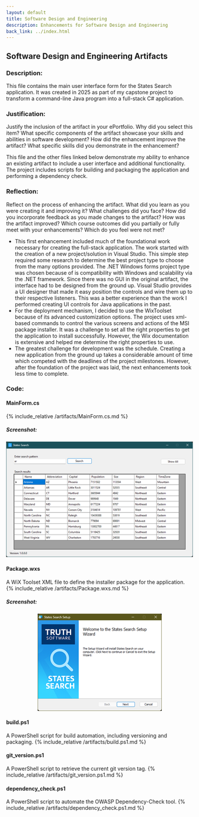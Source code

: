 ```yaml
---
layout: default
title: Software Design and Engineering
description: Enhancements for Software Design and Engineering
back_link: ../index.html
---
```

## Software Design and Engineering Artifacts
### Description:
This file contains the main user interface form for the States Search application. It was created in 2025 as part of my capstone project to transform a command-line Java program into a full-stack C# application.

### Justification:
Justify the inclusion of the artifact in your ePortfolio. Why did you select this item? What specific components of the artifact showcase your skills and abilities in software development? How did the enhancement improve the artifact? What specific skills did you demonstrate in the enhancement?

This file and the other files linked below demonstrate my ability to enhance an existing artifact to include a user interface and additional functionality. The project includes scripts for building and packaging the application and performing a dependency check.
  
### Reflection:
Reflect on the process of enhancing the artifact. What did you learn as you were creating it and improving it? What challenges did you face? How did you incorporate feedback as you made changes to the artifact? How was the artifact improved? Which course outcomes did you partially or fully meet with your enhancements? Which do you feel were not met?
- This first enhancement included much of the foundational work necessary for creating the full-stack application. The work started with the creation of a new project/solution in Visual Studio. This simple step required some research to determine the best project type to choose from the many options provided. The .NET Windows forms project type was chosen because of is compatibility with Windows and scalability via the .NET framework. Since there was no GUI in the original artifact, the interface had to be designed from the ground up. Visual Studio provides a UI designer that made it easy position the controls and wire them up to their respective listeners. This was a better experience than the work I performed creating UI controls for Java applications in the past.
- For the deployment mechanism, I decided to use the WixToolset because of its advanced customization options. The project uses xml-based commands to control the various screens and actions of the MSI package installer. It was a challenge to set all the right properties to get the application to install successfully. However, the Wix documentation is extensive and helped me determine the right properties to use.
- The greatest challenge for development was the schedule. Creating a new application from the ground up takes a considerable amount of time which competed with the deadlines of the project milestones. However, after the foundation of the project was laid, the next enhancements took less time to complete.

### Code:

#### MainForm.cs
{% include_relative /artifacts/MainForm.cs.md %}
##### Screenshot:
<div style="text-align: center;">
  <img src="/assets/images/ProgramScreenshot.png" alt="MainForm Screenshot">
</div>

#### Package.wxs
A WiX Toolset XML file to define the installer package for the application.
{% include_relative /artifacts/Package.wxs.md %}
##### Screenshot:
<div style="text-align: center;">
  <img src="/assets/images/DeploymentScreenshot.png" alt="Deployment Screenshot">
</div>

#### build.ps1
A PowerShell script for build automation, including versioning and packaging.
{% include_relative /artifacts/build.ps1.md %}

#### git_version.ps1
A PowerShell script to retrieve the current git version tag.
{% include_relative /artifacts/git_version.ps1.md %}

#### dependency_check.ps1
A PowerShell script to automate the OWASP Dependency-Check tool.
{% include_relative /artifacts/dependency_check.ps1.md %}
